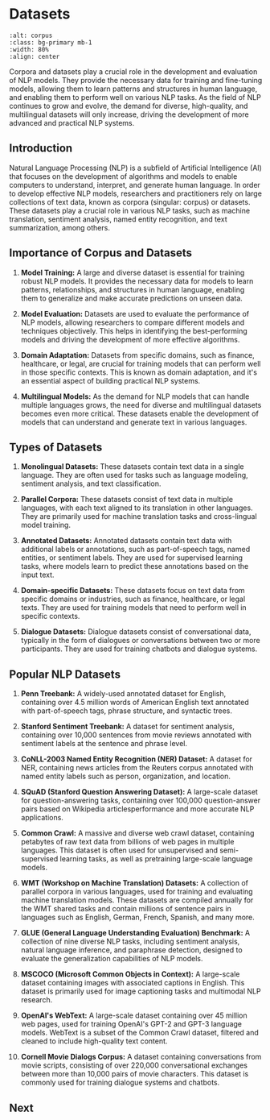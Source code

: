 # Datasets

```{image} figs/corpus.png
:alt: corpus
:class: bg-primary mb-1
:width: 80%
:align: center
```

Corpora and datasets play a crucial role in the development and evaluation of NLP models. They provide the necessary data for training and fine-tuning models, allowing them to learn patterns and structures in human language, and enabling them to perform well on various NLP tasks. As the field of NLP continues to grow and evolve, the demand for diverse, high-quality, and multilingual datasets will only increase, driving the development of more advanced and practical NLP systems.

## Introduction

Natural Language Processing (NLP) is a subfield of Artificial Intelligence (AI) that focuses on the development of algorithms and models to enable computers to understand, interpret, and generate human language. In order to develop effective NLP models, researchers and practitioners rely on large collections of text data, known as corpora (singular: corpus) or datasets. These datasets play a crucial role in various NLP tasks, such as machine translation, sentiment analysis, named entity recognition, and text summarization, among others.

## Importance of Corpus and Datasets

1. **Model Training:** A large and diverse dataset is essential for training robust NLP models. It provides the necessary data for models to learn patterns, relationships, and structures in human language, enabling them to generalize and make accurate predictions on unseen data.

2. **Model Evaluation:** Datasets are used to evaluate the performance of NLP models, allowing researchers to compare different models and techniques objectively. This helps in identifying the best-performing models and driving the development of more effective algorithms.

3. **Domain Adaptation:** Datasets from specific domains, such as finance, healthcare, or legal, are crucial for training models that can perform well in those specific contexts. This is known as domain adaptation, and it's an essential aspect of building practical NLP systems.

4. **Multilingual Models:** As the demand for NLP models that can handle multiple languages grows, the need for diverse and multilingual datasets becomes even more critical. These datasets enable the development of models that can understand and generate text in various languages.

## Types of Datasets

1. **Monolingual Datasets:** These datasets contain text data in a single language. They are often used for tasks such as language modeling, sentiment analysis, and text classification.

2. **Parallel Corpora:** These datasets consist of text data in multiple languages, with each text aligned to its translation in other languages. They are primarily used for machine translation tasks and cross-lingual model training.

3. **Annotated Datasets:** Annotated datasets contain text data with additional labels or annotations, such as part-of-speech tags, named entities, or sentiment labels. They are used for supervised learning tasks, where models learn to predict these annotations based on the input text.

4. **Domain-specific Datasets:** These datasets focus on text data from specific domains or industries, such as finance, healthcare, or legal texts. They are used for training models that need to perform well in specific contexts.

5. **Dialogue Datasets:** Dialogue datasets consist of conversational data, typically in the form of dialogues or conversations between two or more participants. They are used for training chatbots and dialogue systems.

## Popular NLP Datasets

1. **Penn Treebank:** A widely-used annotated dataset for English, containing over 4.5 million words of American English text annotated with part-of-speech tags, phrase structure, and syntactic trees.

2. **Stanford Sentiment Treebank:** A dataset for sentiment analysis, containing over 10,000 sentences from movie reviews annotated with sentiment labels at the sentence and phrase level.

3. **CoNLL-2003 Named Entity Recognition (NER) Dataset:** A dataset for NER, containing news articles from the Reuters corpus annotated with named entity labels such as person, organization, and location.

4. **SQuAD (Stanford Question Answering Dataset):** A large-scale dataset for question-answering tasks, containing over 100,000 question-answer pairs based on Wikipedia articlesperformance and more accurate NLP applications.

5. **Common Crawl:** A massive and diverse web crawl dataset, containing petabytes of raw text data from billions of web pages in multiple languages. This dataset is often used for unsupervised and semi-supervised learning tasks, as well as pretraining large-scale language models.

6. **WMT (Workshop on Machine Translation) Datasets:** A collection of parallel corpora in various languages, used for training and evaluating machine translation models. These datasets are compiled annually for the WMT shared tasks and contain millions of sentence pairs in languages such as English, German, French, Spanish, and many more.

7. **GLUE (General Language Understanding Evaluation) Benchmark:** A collection of nine diverse NLP tasks, including sentiment analysis, natural language inference, and paraphrase detection, designed to evaluate the generalization capabilities of NLP models.

8. **MSCOCO (Microsoft Common Objects in Context):** A large-scale dataset containing images with associated captions in English. This dataset is primarily used for image captioning tasks and multimodal NLP research.

9. **OpenAI's WebText:** A large-scale dataset containing over 45 million web pages, used for training OpenAI's GPT-2 and GPT-3 language models. WebText is a subset of the Common Crawl dataset, filtered and cleaned to include high-quality text content.

10. **Cornell Movie Dialogs Corpus:** A dataset containing conversations from movie scripts, consisting of over 220,000 conversational exchanges between more than 10,000 pairs of movie characters. This dataset is commonly used for training dialogue systems and chatbots.

## Next

```{tableofcontents}

```
